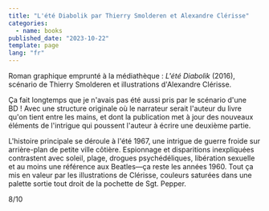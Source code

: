 ```yaml
---
title: "L'été Diabolik par Thierry Smolderen et Alexandre Clérisse"
categories:
  - name: books
published_date: "2023-10-22"
template: page
lang: "fr"
---
```


Roman graphique emprunté à la médiathèque : _L'été Diabolik_ (2016), scénario de Thierry Smolderen et illustrations d'Alexandre Clérisse.

Ça fait longtemps que je n'avais pas été aussi pris par le scénario d'une BD ! Avec une structure originale où le narrateur serait l'auteur du livre qu'on tient entre les mains, et dont la publication met à jour des nouveaux éléments de l'intrigue qui poussent l'auteur à écrire une deuxième partie.

L'histoire principale se déroule à l'été 1967, une intrigue de guerre froide sur arrière-plan de petite ville côtière. Espionnage et disparitions inexpliquées contrastent avec soleil, plage, drogues psychédéliques, libération sexuelle et au moins une référence aux Beatles—ça reste les années 1960. Tout ça mis en valeur par les illustrations de Clérisse, couleurs saturées dans une palette sortie tout droit de la pochette de Sgt. Pepper.

8/10
